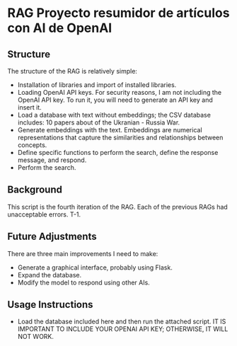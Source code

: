 # RAG Proyecto resumidor de artículos con AI de OpenAI

## Structure
The structure of the RAG is relatively simple:

* Installation of libraries and import of installed libraries.
* Loading OpenAI API keys. For security reasons, I am not including the OpenAI API key. To run it, you will need to generate an API key and insert it.
* Load a database with text without embeddings; the CSV database includes: 10 papers about of the Ukranian - Russia War.
* Generate embeddings with the text. Embeddings are numerical representations that capture the similarities and relationships between concepts.
* Define specific functions to perform the search, define the response message, and respond.
* Perform the search.

## Background
This script is the fourth iteration of the RAG. Each of the previous RAGs had unacceptable errors. T-1.

## Future Adjustments
There are three main improvements I need to make:

* Generate a graphical interface, probably using Flask.
* Expand the database.
* Modify the model to respond using other AIs.

## Usage Instructions
* Load the database included here and then run the attached script. IT IS IMPORTANT TO INCLUDE YOUR OPENAI API KEY; OTHERWISE, IT WILL NOT WORK.
